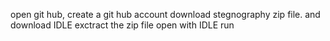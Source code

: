 open git hub, create a git hub account
download stegnography zip file. and download IDLE
exctract the zip file
open with IDLE
run
